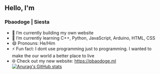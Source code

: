 ## Hello, I'm 
### Pbaodoge | Siesta
- 🔭 I’m currently building my own website
- 🌱 I’m currently learning C++, Python, JavaScript, Arduino, HTML, CSS
- 😄 Pronouns: He/Him
- ⚡ Fun fact: I dont use programming just to programming. I wanted to make the our world a better place to live
- 🌐 Check out my new website: https://pbaodoge.ml
[![Anurag's GitHub stats](https://github-readme-stats.vercel.app/api?username=Pbaodoge&show_icons=true&theme=dark)](https://github.com/anuraghazra/github-readme-stats)
